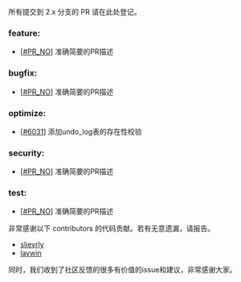 所有提交到 2.x 分支的 PR 请在此处登记。

<!-- 请根据PR的类型添加 `变更记录` 到以下对应位置(feature/bugfix/optimize/test) 下 -->

### feature:
- [[#PR_NO](https://github.com/seata/seata/pull/PR_NO)] 准确简要的PR描述

### bugfix:
- [[#PR_NO](https://github.com/seata/seata/pull/PR_NO)] 准确简要的PR描述

### optimize:
- [[#6031](https://github.com/seata/seata/pull/6031)] 添加undo_log表的存在性校验

### security:
- [[#PR_NO](https://github.com/seata/seata/pull/PR_NO)] 准确简要的PR描述

### test:
- [[#PR_NO](https://github.com/seata/seata/pull/PR_NO)] 准确简要的PR描述

非常感谢以下 contributors 的代码贡献。若有无意遗漏，请报告。

<!-- 请确保您的 GitHub ID 在以下列表中 -->
- [slievrly](https://github.com/slievrly)
- [laywin](https://github.com/laywin)

同时，我们收到了社区反馈的很多有价值的issue和建议，非常感谢大家。

